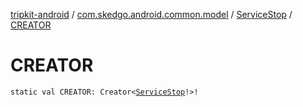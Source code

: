 [tripkit-android](../../index.md) / [com.skedgo.android.common.model](../index.md) / [ServiceStop](index.md) / [CREATOR](./-c-r-e-a-t-o-r.md)

# CREATOR

`static val CREATOR: Creator<`[`ServiceStop`](index.md)`!>!`